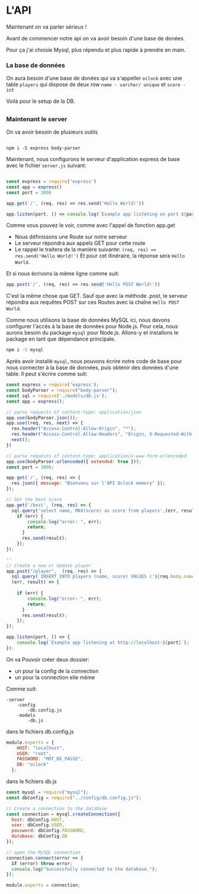  # L'API
Maintenant on va parler sérieux !

Avant de commencer notre api on va avoir besoin d'une base de donées.

Pour ça j'ai choisie Mysql, plus répendu et plus rapide à prendre en main.

### La base de données

On aura besoin d'une base de donées qui va s'appeller `oclock` avec une table `players` qui dispose de deux row `name - varchar/ unique` et `score - int`

Voilà pour le setup de la DB.

##
### Maintenant le server

  

On va avoir besoin de plusieurs outils

  

```

npm i -S express body-parser

```

  

Maintenant, nous configurons le serveur d'application express de base avec le fichier `server.js` suivant:

```js

const express = require('express')
const app = express()
const port = 3000

app.get('/', (req, res) => res.send('Hello World!'))

app.listen(port, () => console.log(`Example app listening on port ${port}!`))

```

  

Comme vous pouvez le voir, comme avec l'appel de fonction app.get
- Nous définissons une Route sur notre serveur
- Le serveur répondra aux appels GET pour cette route
- Le rappel le traitera de la manière suivante:
`(req, res) => res.send('Hello World!')`
Et pour cet itinéraire, la réponse sera `Hello World`.

Et si nous écrivons la même ligne comme suit:
```js
app.post('/', (req, res) => res.send('Hello POST World!'))
```
C'est la même chose que GET.
Sauf que avec la méthode .post, le serveur répondra aux requêtes POST sur ces Routes avec la chaîne `Hello POST World`.

Comme nous utilisons la base de données MySQL ici, nous devons configurer l'accès à la base de données pour Node.js.
Pour cela, nous aurons besoin du package `mysql` pour Node.js. Allons-y et installons le package en tant que dépendance principale.

```sh
npm i -S mysql
```

Après avoir installé `mysql`, nous pouvons écrire notre code de base pour nous connecter à la base de données, puis obtenir des données d'une table. Il peut s'écrire comme suit:

```js
const express = require('express');
const bodyParser = require("body-parser");
const sql = require('./models/db.js');
const app = express();

// parse requests of content-type: application/json
app.use(bodyParser.json());
app.use((req, res, next) => {
  res.header("Access-Control-Allow-Origin", "*");
  res.header("Access-Control-Allow-Headers", "Origin, X-Requested-With, Content-Type, Accept");
  next();
})

// parse requests of content-type: application/x-www-form-urlencoded
app.use(bodyParser.urlencoded({ extended: true }));
const port = 3000;

app.get('/', (req, res) => {
  res.json({ message: "Bienvenu sur l'API Oclock memory" });
});

// Get the best score
app.get('/best', (req, res) => {
  sql.query('select name, MAX(score) as score from players',(err, result) => {   
    if (err) {
        console.log("error: ", err);
        return;
      }
      res.send(result);
    });
});

''
// Create a new or Update player
app.post("/player",  (req, res) => {
  sql.query(`INSERT INTO players (name, score) VALUES ('${req.body.name}', ${req.body.score}) ON DUPLICATE KEY UPDATE score = ${req.body.score};`,
  (err, result) => {
        
    if (err) {
        console.log("error: ", err);
        return;
      }
      res.send(result);
    });
});

app.listen(port, () => {
    console.log(`Example app listening at http://localhost:${port}`);
});

```


On va Pouvoir créer deux dossier:
- un pour la config de la connection
- un pour la connection elle même

Comme suit:

```
-server
    -config
        -db.config.js
    -models
        -db.js
```


dans le fichiers db.config.js

```js
module.exports = {
    HOST: "localhost",
    USER: "root",
    PASSWORD: "MOT_DE_PASSE",
    DB: "oclock"
  };
```

dans le fichiers db.js 

```js
const mysql = require("mysql");
const dbConfig = require("../config/db.config.js");

// Create a connection to the database
const connection = mysql.createConnection({
  host: dbConfig.HOST,
  user: dbConfig.USER,
  password: dbConfig.PASSWORD,
  database: dbConfig.DB
});

// open the MySQL connection
connection.connect(error => {
  if (error) throw error;
  console.log("Successfully connected to the database.");
});

module.exports = connection;
```


